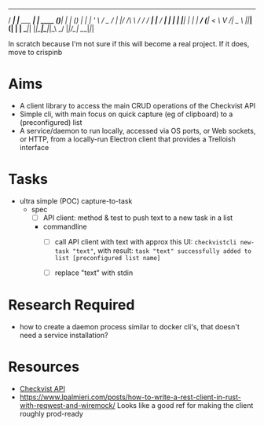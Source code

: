   ____ _               _           _     _             _ _ 
 / ___| |__   ___  ___| | ____   _(_)___| |_       ___| (_)
| |   | '_ \ / _ \/ __| |/ /\ \ / / / __| __|____ / __| | |
| |___| | | |  __/ (__|   <  \ V /| \__ \ ||_____| (__| | |
 \____|_| |_|\___|\___|_|\_\  \_/ |_|___/\__|     \___|_|_|
                                                           
In scratch because I'm not sure if this will become a real project.
If it does, move to crispinb


# Aims
- A client library to access the main CRUD operations of the Checkvist API
- Simple cli, with main focus on quick capture (eg of clipboard) to a (preconfigured) list
- A service/daemon to run locally, accessed via OS ports, or Web sockets, or HTTP, from a locally-run Electron client that provides
  a Trelloish interface
  

# Tasks
* ultra simple (POC) capture-to-task
  * spec
    * [ ] API client: method & test to push text to a new task in a list
    * commandline
      * [ ] call API client with text with approx this UI: 
            `checkvistcli new-task "text"`, with result:
            `task "text" successfully added to list [preconfigured list name]`
      * [ ] replace "text" with stdin
            


# Research Required
- how to create a daemon process similar to docker cli's, that doesn't need a service installation?


# Resources
* [Checkvist API](https://checkvist.com/auth/api)
* https://www.lpalmieri.com/posts/how-to-write-a-rest-client-in-rust-with-reqwest-and-wiremock/
  Looks like a good ref for making the client roughly prod-ready